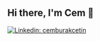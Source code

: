 ## Hi there, I'm Cem 👋

[![Linkedin: cemburakcetin](https://img.shields.io/badge/-cemburakcetin-blue?style=flat-square&logo=Linkedin&logoColor=white&link=https://www.linkedin.com/in/cemburakcetin/)](https://www.linkedin.com/in/cemburakcetin/)

<!--
**cmctn/cmctn** is a ✨ _special_ ✨ repository because its `README.md` (this file) appears on your GitHub profile.

Here are some ideas to get you started:

- 🔭 I’m currently working on ...
- 🌱 I’m currently learning ...
- 👯 I’m looking to collaborate on ...
- 🤔 I’m looking for help with ...
- 💬 Ask me about ...
- 📫 How to reach me: ...
- 😄 Pronouns: ...
- ⚡ Fun fact: ...
-->
